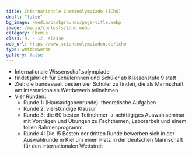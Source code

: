 ```yaml
---
title: Internationale Chemieolympiade (IChO)
draft: "false"
bg_image: /media/backgrounds/page-title.webp
image: /media/contests/icho.webp
category: Chemie
class: 9. - 12. Klasse
web_url: https://www.scienceolympiaden.de/icho
type: wettbewerbe
gallery: false
---
```

- Internationale Wissenschaftsolympiade
- findet jährlich für Schülerinnen und Schüler ab Klassenstufe 9 statt
- Ziel: die bundesweit besten vier Schüler zu finden, die als Mannschaft am internationalen Wettbewerb teilnehmen
- Vier Runden:
    - Runde 1: (Hausaufgabenrunde): theoretische Aufgaben
    - Runde 2: vierstündige Klausur
    - Runde 3: die 60 besten Teilnehmer → achttägiges Auswahlseminar mit Vorträgen und Übungen zu Fachthemen, Laborarbeit und einem tollen Rahmenprogramm.
    - Runde 4: Die 15 Besten der dritten Runde bewerben sich in der Auswahlrunde in Kiel um einen Platz in der deutschen Mannschaft für den internationalen Wettstreit
